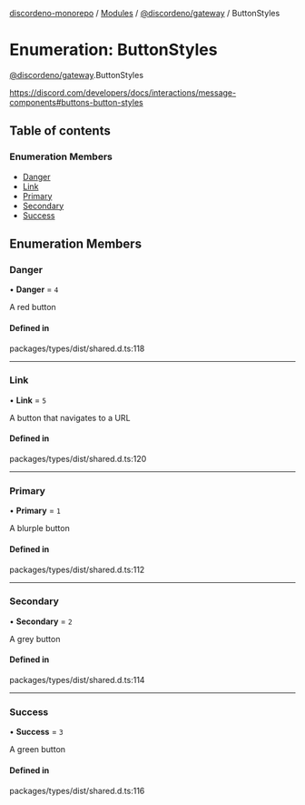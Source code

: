 [discordeno-monorepo](../README.md) / [Modules](../modules.md) / [@discordeno/gateway](../modules/discordeno_gateway.md) / ButtonStyles

# Enumeration: ButtonStyles

[@discordeno/gateway](../modules/discordeno_gateway.md).ButtonStyles

https://discord.com/developers/docs/interactions/message-components#buttons-button-styles

## Table of contents

### Enumeration Members

- [Danger](discordeno_gateway.ButtonStyles.md#danger)
- [Link](discordeno_gateway.ButtonStyles.md#link)
- [Primary](discordeno_gateway.ButtonStyles.md#primary)
- [Secondary](discordeno_gateway.ButtonStyles.md#secondary)
- [Success](discordeno_gateway.ButtonStyles.md#success)

## Enumeration Members

### Danger

• **Danger** = `4`

A red button

#### Defined in

packages/types/dist/shared.d.ts:118

---

### Link

• **Link** = `5`

A button that navigates to a URL

#### Defined in

packages/types/dist/shared.d.ts:120

---

### Primary

• **Primary** = `1`

A blurple button

#### Defined in

packages/types/dist/shared.d.ts:112

---

### Secondary

• **Secondary** = `2`

A grey button

#### Defined in

packages/types/dist/shared.d.ts:114

---

### Success

• **Success** = `3`

A green button

#### Defined in

packages/types/dist/shared.d.ts:116
